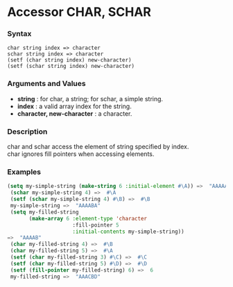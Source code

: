 <!-- Generated on 05/10/2020 by https://github.com/anto2oo/clhs-evolved -->

# Accessor CHAR, SCHAR

### Syntax
`char string index => character`  
`schar string index => character`  
`(setf (char string index) new-character)`  
`(setf (schar string index) new-character)`  


### Arguments and Values
- **string** : for char, a string; for schar, a simple string.   
- **index** : a valid array index for the string.   
- **character, new-character** : a character.   


### Description
char and schar access the element of string specified by index.  
char ignores fill pointers when accessing elements.



### Examples
```lisp 
(setq my-simple-string (make-string 6 :initial-element #\A)) =>  "AAAAAA"
 (schar my-simple-string 4) =>  #\A
 (setf (schar my-simple-string 4) #\B) =>  #\B
 my-simple-string =>  "AAAABA"
 (setq my-filled-string
       (make-array 6 :element-type 'character
                     :fill-pointer 5
                     :initial-contents my-simple-string))
=>  "AAAAB"
 (char my-filled-string 4) =>  #\B
 (char my-filled-string 5) =>  #\A
 (setf (char my-filled-string 3) #\C) =>  #\C
 (setf (char my-filled-string 5) #\D) =>  #\D
 (setf (fill-pointer my-filled-string) 6) =>  6
 my-filled-string =>  "AAACBD"
```
